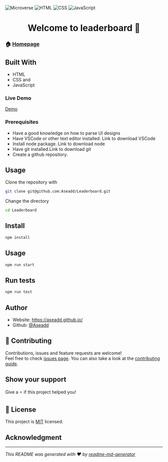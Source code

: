 ![Microverse](https://img.shields.io/badge/Microverse-blueviolet) ![HTML](https://img.shields.io/badge/-HTML-orange) ![CSS](https://img.shields.io/badge/-CSS-blue) ![JavaScript](https://img.shields.io/badge/-JavaScript-yellow) 

<h1 align="center">Welcome to leaderboard 👋</h1>


### 🏠 [Homepage](https://github.com/Aseadd/Leaderboard#readme)

## Built With

- HTML
- CSS and
- JavaScript
### Live Demo

[Demo](https://zingy-profiterole-22e9bc.netlify.app/)

### Prerequisites

- Have a good knowledge on how to parse UI designs
- Have VSCode or other text editor installed. Link to download VSCode
- Install node package. Link to download node
- Have git installed.Link to download git
- Create a github repository.

## Usage

Clone the repository with

```sh
git clone git@github.com:Aseadd/Leaderboard.git
```

Change the directory

```sh
cd Leaderboard
```

## Install

```sh
npm install
```

## Usage

```sh
npm run start
```

## Run tests

```sh
npm run test
```

## Author

- Website: https://aseadd.github.io/
- Github: [@Aseadd](https://github.com/Aseadd)

## 🤝 Contributing

Contributions, issues and feature requests are welcome!<br />Feel free to check [issues page](https://github.com/Aseadd/Leaderboard/issues). You can also take a look at the [contributing guide](https://github.com/Aseadd/Leaderboard/blob/master/CONTRIBUTING.md).

## Show your support

Give a ⭐️ if this project helped you!

## 📝 License

This project is [MIT](/MIT.md) licensed.

## Acknowledgment
---

_This README was generated with ❤️ by [readme-md-generator](https://github.com/kefranabg/readme-md-generator)_
